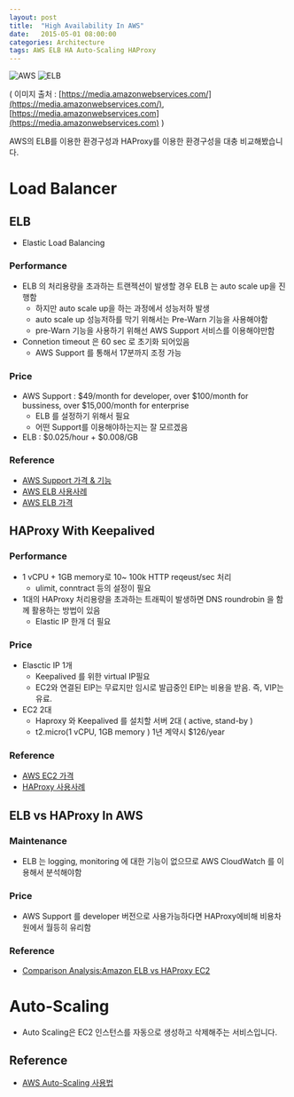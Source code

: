 ```yaml
---
layout: post
title:  "High Availability In AWS"
date:   2015-05-01 08:00:00
categories: Architecture
tags: AWS ELB HA Auto-Scaling HAProxy
---
```


![AWS](https://media.amazonwebservices.com/blog/2007/big_pbaws_logo_300px.jpg) ![ELB](https://media.amazonwebservices.com/blog/2014/elb_instances_1.png)

( 이미지 출처 : [https://media.amazonwebservices.com/](https://media.amazonwebservices.com/), [https://media.amazonwebservices.com](https://media.amazonwebservices.com) )

AWS의 ELB를 이용한 환경구성과 HAProxy를 이용한 환경구성을 대충 비교해봤습니다.

<!--more-->

# Load Balancer
## ELB
  * Elastic Load Balancing

### Performance
  * ELB 의 처리용량을 초과하는 트랜젝션이 발생할 경우 ELB 는 auto scale up을 진행함
    - 하지만 auto scale up을 하는 과정에서 성능저하 발생
    - auto scale up 성능저하를 막기 위해서는 Pre-Warn 기능을 사용해야함
    - pre-Warn 기능을 사용하기 위해선 AWS Support 서비스를 이용해야만함
  * Connetion timeout 은 60 sec 로 초기화 되어있음
    - AWS Support 를 통해서 17분까지 조정 가능

### Price
  * AWS Support : $49/month for developer, over $100/month for bussiness, over $15,000/month for enterprise
    - ELB 를 설정하기 위해서 필요
    - 어떤 Support를 이용해야하는지는 잘 모르겠음
  * ELB : $0.025/hour + $0.008/GB

### Reference
  * [AWS Support 가격 & 기능](https://aws.amazon.com/ko/premiumsupport/)
  * [AWS ELB 사용사례](http://www.slideshare.net/awskorea/gaming-on-aws-aws-dev-test)
  * [AWS ELB 가격](http://aws.amazon.com/ko/elasticloadbalancing/pricing/)

## HAProxy With Keepalived
### Performance
  * 1 vCPU + 1GB memory로 10~ 100k HTTP reqeust/sec 처리
    - ulimit, conntract 등의 설정이 필요
  * 1대의 HAProxy 처리용량을 초과하는 트래픽이 발생하면 DNS roundrobin 을 함께 활용하는 방법이 있음
    - Elastic IP 한개 더 필요

### Price
  * Elasctic IP 1개
    - Keepalived 를 위한 virtual IP필요
    - EC2와 연결된 EIP는 무료지만 임시로 발급중인 EIP는 비용을 받음. 즉, VIP는 유료.
  * EC2 2대
    - Haproxy 와 Keepalived 를 설치할 서버 2대 ( active, stand-by )
    - t2.micro(1 vCPU, 1GB memory ) 1년 계약시 $126/year

### Reference
  * [AWS EC2 가격](http://aws.amazon.com/ko/ec2/pricing/)
  * [HAProxy 사용사례](http://www.slideshare.net/reinkim/ndc14)

## ELB vs HAProxy In AWS
### Maintenance
  * ELB 는 logging, monitoring 에 대한 기능이 없으므로 AWS CloudWatch 를 이용해서 분석해야함

### Price
  * AWS Support 를 developer 버전으로 사용가능하다면 HAProxy에비해 비용차원에서 월등히 유리함

### Reference
  * [Comparison Analysis:Amazon ELB vs HAProxy EC2](http://harish11g.blogspot.in/2012/11/amazon-elb-vs-haproxy-ec2-analysis.html)

# Auto-Scaling
  * Auto Scaling은 EC2 인스턴스를 자동으로 생성하고 삭제해주는 서비스입니다.

## Reference
  * [AWS Auto-Scaling 사용법](https://opentutorials.org/course/608/3302)
